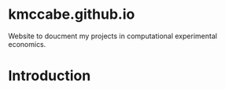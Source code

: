 # kmccabe.github.io

Website to doucment my projects in computational experimental economics.

# Introduction
